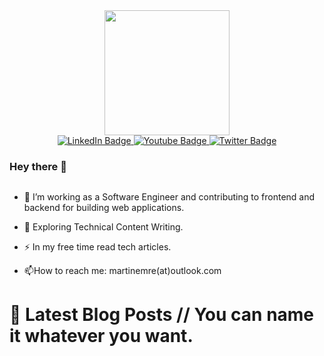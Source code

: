 <div id="header" align="center">
  <img src="https://media.giphy.com/media/bk8UGCysurqC2gmJ0o/giphy.gif" width="200"/>
</div>
<div id="badges"  align="center" >
  <a href="your-linkedin-URL">
    <img src="https://img.shields.io/badge/LinkedIn-blue?style=for-the-badge&logo=linkedin&logoColor=white" alt="LinkedIn Badge"/>
  </a>
  <a href="your-youtube-URL">
    <img src="https://img.shields.io/badge/YouTube-red?style=for-the-badge&logo=youtube&logoColor=white" alt="Youtube Badge"/>
  </a>
  <a href="your-twitter-URL">
    <img src="https://img.shields.io/badge/Twitter-blue?style=for-the-badge&logo=twitter&logoColor=white" alt="Twitter Badge"/>
  </a>   
</div>

### Hey there 👋 
<img src="https://komarev.com/ghpvc/?username=martin3mre&style=flat-square&color=blue" alt=""/>


- :telescope: I’m working as a Software Engineer and contributing to frontend and backend for building web applications.

- :seedling: Exploring Technical Content Writing.

- :zap: In my free time read tech articles.

- :mailbox:How to reach me: martinemre(at)outlook.com

# 📩 Latest Blog Posts // You can name it whatever you want.
<!-- BLOG-POST-LIST:START -->
<!-- BLOG-POST-LIST:END -->
